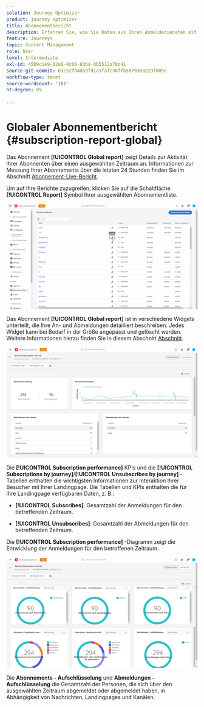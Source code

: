 ```yaml
---
solution: Journey Optimizer
product: journey optimizer
title: Abonnementbericht
description: Erfahren Sie, wie Sie Daten aus Ihren Anmeldediensten mit dem globalen Abonnementbericht verwenden können.
feature: Journeys
topic: Content Management
role: User
level: Intermediate
exl-id: 4509c1e9-02e6-4c00-83ba-0b5512e70c41
source-git-commit: 63c52f04da9fd1a5fafc36ffb5079380229f885e
workflow-type: tm+mt
source-wordcount: '181'
ht-degree: 0%

---
```


# Globaler Abonnementbericht {#subscription-report-global}

Das Abonnement **[!UICONTROL Global report]** zeigt Details zur Aktivität Ihrer Abonnenten über einen ausgewählten Zeitraum an. Informationen zur Messung Ihrer Abonnements über die letzten 24 Stunden finden Sie im Abschnitt [Abonnement-Live-Bericht](subscription-report-live.md).

Um auf Ihre Berichte zuzugreifen, klicken Sie auf die Schaltfläche **[!UICONTROL Report]** Symbol Ihrer ausgewählten Abonnementliste.

![](assets/subscription_report_7.png)

Das Abonnement **[!UICONTROL Global report]** ist in verschiedene Widgets unterteilt, die Ihre An- und Abmeldungen detailliert beschreiben. Jedes Widget kann bei Bedarf in der Größe angepasst und gelöscht werden. Weitere Informationen hierzu finden Sie in diesem Abschnitt [Abschnitt](global-report.md).

![](assets/subscription_report_1.png)

Die **[!UICONTROL Subscription performance]** KPIs und die **[!UICONTROL Subscriptions by journey]**/**[!UICONTROL Unsubscribes by journey]** -Tabellen enthalten die wichtigsten Informationen zur Interaktion Ihrer Besucher mit Ihrer Landingpage. Die Tabellen und KPIs enthalten die für Ihre Landingpage verfügbaren Daten, z. B.:

* **[!UICONTROL Subscribes]**: Gesamtzahl der Anmeldungen für den betreffenden Zeitraum.

* **[!UICONTROL Unsubscribes]**: Gesamtzahl der Abmeldungen für den betreffenden Zeitraum.

Die **[!UICONTROL Subscription performance]** -Diagramm zeigt die Entwicklung der Anmeldungen für den betroffenen Zeitraum.

![](assets/subscription_report_2.png)

Die **Abonnements - Aufschlüsselung** und **Abmeldungen - Aufschlüsselung** die Gesamtzahl der Personen, die sich über den ausgewählten Zeitraum abgemeldet oder abgemeldet haben, in Abhängigkeit von Nachrichten, Landingpages und Kanälen.
